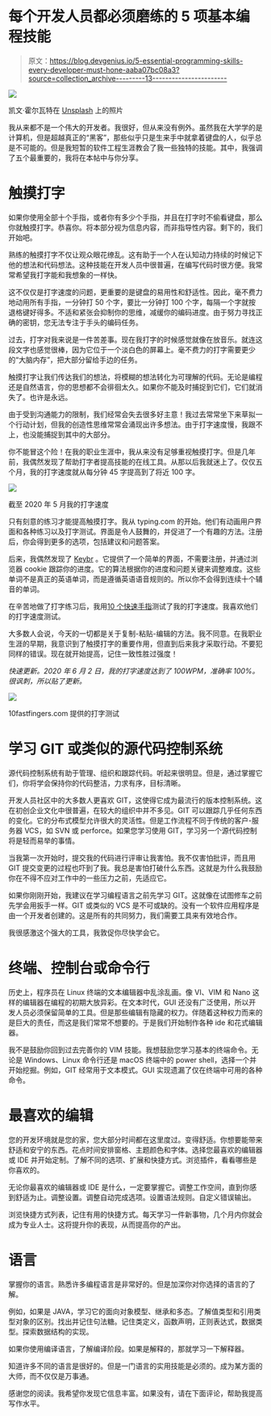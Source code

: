 # 每个开发人员都必须磨练的 5 项基本编程技能

> 原文：<https://blog.devgenius.io/5-essential-programming-skills-every-developer-must-hone-aaba07bc08a3?source=collection_archive---------13----------------------->

![](img/7c8edd6d0d516e3cb4372074190621b6.png)

凯文·霍尔瓦特在 [Unsplash](https://unsplash.com?utm_source=medium&utm_medium=referral) 上的照片

我从来都不是一个伟大的开发者。我很好，但从来没有例外。虽然我在大学学的是计算机，但是超越真正的“黑客”，那些似乎只是生来手中就拿着键盘的人，似乎总是不可能的。但是我短暂的软件工程生涯教会了我一些独特的技能。其中，我强调了五个最重要的，我将在本帖中与你分享。

# 触摸打字

如果你使用全部十个手指，或者你有多少个手指，并且在打字时不偷看键盘，那么你就触摸打字。恭喜你。将本部分视为信息内容，而非指导性内容。剩下的，我们开始吧。

熟练的触摸打字不仅让观众眼花缭乱。这有助于一个人在认知动力持续的时候记下他的想法和代码想法。这种技能在开发人员中很普遍，在编写代码时很方便。我常常希望我打字能和我想象的一样快。

这不仅仅是打字速度的问题，更重要的是键盘的易用性和舒适性。因此，毫不费力地动用所有手指，一分钟打 50 个字，要比一分钟打 100 个字，每隔一个字就按退格键好得多。不适和紧张会抑制你的思维，减缓你的编码进度。由于努力寻找正确的密钥，您无法专注于手头的编码任务。

过去，打字对我来说是一件苦差事。现在我打字的时候感觉就像在放音乐。就连这段文字也感觉很棒，因为它位于一个淡白色的屏幕上。毫不费力的打字需要更少的“大脑内存”，把大部分留给手边的任务。

触摸打字让我们传达我们的想法，将模糊的想法转化为可理解的代码。无论是编程还是自然语言，你的思想都不会徘徊太久。如果你不能及时捕捉到它们，它们就消失了。也许是永远。

由于受到沟通能力的限制，我们经常会失去很多好主意！我过去常常坐下来草拟一个行动计划，但我的创造性思维常常会涌现出许多想法。由于打字速度慢，我跟不上，也没能捕捉到其中的大部分。

你不能冒这个险！在我的职业生涯中，我从来没有足够重视触摸打字。但是几年前，我偶然发现了帮助打字者提高技能的在线工具。从那以后我就迷上了。仅仅五个月，我的打字速度就从每分钟 45 字提高到了将近 100 字。

![](img/7da8db4fdb8907d7848c311561a51b68.png)

截至 2020 年 5 月我的打字速度

只有刻意的练习才能提高触摸打字。我从 typing.com 的开始。他们有动画用户界面和各种练习以及打字测试。界面是令人鼓舞的，并促进了一个有趣的方法。注册后，你会得到更多的选项，包括建议和问题答案。

后来，我偶然发现了 [Keybr](https://www.keybr.com/) 。它提供了一个简单的界面，不需要注册，并通过浏览器 cookie 跟踪你的进度。它的算法根据你的进度和问题关键来调整难度。这些单词不是真正的英语单词，而是遵循英语语音规则的。所以你不会得到连续十个辅音的单词。

在辛苦地做了打字练习后，我用[10 个快速手指](https://10fastfingers.com)测试了我的打字速度。我喜欢他们的打字速度测试。

大多数人会说，今天的一切都是关于复制-粘贴-编辑的方法。我不同意。在我职业生涯的早期，我意识到了触摸打字的重要作用，但直到后来我才采取行动。不要犯同样的错误。现在就开始提高，记住一致性胜过强度！

*快速更新。2020 年 6 月 2 日，我的打字速度达到了 100WPM，准确率 100%。很讽刺，所以贴了更新。*

![](img/18240b9a8890a05e3e6ebfc0a1184656.png)

10fastfingers.com 提供的打字测试

# 学习 GIT 或类似的源代码控制系统

源代码控制系统有助于管理、组织和跟踪代码。听起来很明显。但是，通过掌握它们，你将学会保持你的代码整洁，力求有序，目标清晰。

开发人员社区中的大多数人更喜欢 GIT，这使得它成为最流行的版本控制系统。这在初创企业文化中很普遍，在较大的组织中并不多见。GIT 可以跟踪几乎任何东西的变化。它的分布式模型允许很大的灵活性。但是工作流程不同于传统的客户-服务器 VCS，如 SVN 或 perforce。如果您学习使用 GIT，学习另一个源代码控制将是轻而易举的事情。

当我第一次开始时，提交我的代码进行评审让我害怕。我不仅害怕批评，而且用 GIT 提交变更的过程也吓到了我。我总是害怕打破什么东西。这就是为什么我鼓励你在不得不应对工作中的一些压力之前，先适应它。

如果你刚刚开始，我建议在学习编程语言之前先学习 GIT。这就像在试图修车之前先学会用扳手一样。GIT 或类似的 VCS 是不可或缺的。没有一个软件应用程序是由一个开发者创建的。这是所有的共同努力，我们需要工具来有效地合作。

我很感激这个强大的工具，我敦促你尽快学会它。

# 终端、控制台或命令行

历史上，程序员在 Linux 终端的文本编辑器中乱涂乱画。像 VI、VIM 和 Nano 这样的编辑器在编程的初期大放异彩。在文本时代，GUI 还没有广泛使用，所以开发人员必须保留简单的工具。但是那些编辑有隐藏的权力。伴随着这种权力而来的是巨大的责任，而这是我们常常不想要的。于是我们开始制作各种 ide 和花式编辑器。

我不是鼓励你回到过去完善你的 VIM 技能。我想鼓励您学习基本的终端命令。无论是 Windows、Linux 命令行还是 macOS 终端中的 power shell，选择一个并开始挖掘。例如，GIT 经常用于文本模式。GUI 实现遗漏了仅在终端中可用的各种命令。

# 最喜欢的编辑

您的开发环境就是您的家，您大部分时间都在这里度过。变得舒适。你想要能带来舒适和安宁的东西。花点时间安排窗格、主题颜色和字体。选择您最喜欢的编辑器或 IDE 并开始定制。了解不同的选项、扩展和快捷方式。浏览插件，看看哪些是你喜欢的。

无论你最喜欢的编辑器或 IDE 是什么，一定要掌握它。调整工作空间，直到你感到舒适为止。调整设置。调整自动完成选项。设置语法规则。自定义错误输出。

浏览快捷方式列表，记住有用的快捷方式。每天学习一件新事物，几个月内你就会成为专业人士。这将提升你的表现，从而提高你的产出。

# 语言

掌握你的语言。熟悉许多编程语言是非常好的。但是加深你对你选择的语言的了解。

例如，如果是 JAVA，学习它的面向对象模型、继承和多态。了解值类型和引用类型对象的区别。找出并记住句法糖。记住类定义，函数声明，正则表达式，数据类型。探索数据结构的实现。

如果你使用编译语言，了解编译阶段。如果是解释的，那就学习一下解释器。

知道许多不同的语言是很好的。但是一门语言的实用技能是必须的。成为某方面的大师，而不仅仅是万事通。

感谢您的阅读。我希望你发现它信息丰富。如果没有，请在下面评论，帮助我提高写作水平。